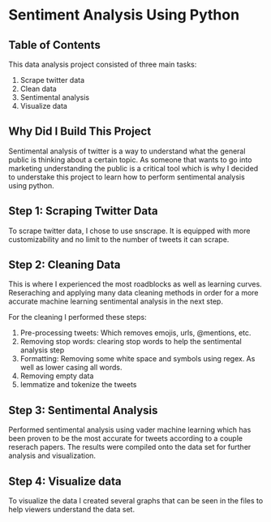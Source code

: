 # Sentiment Analysis Using Python

## Table of Contents
This data analysis project consisted of three main tasks:
1. Scrape twitter data
2. Clean data
3. Sentimental analysis
4. Visualize data

## Why Did I Build This Project
Sentimental analysis of twitter is a way to understand what the general public is thinking about a certain topic. As someone that wants to go into marketing understanding the public is a critical tool which is why I decided to understake this project to learn how to perform sentimental analysis using python.

## Step 1: Scraping Twitter Data
To scrape twitter data, I chose to use snscrape. It is equipped with more customizability and no limit to the number of tweets it can scrape.

## Step 2: Cleaning Data
This is where I experienced the most roadblocks as well as learning curves. Reseraching and applying many data cleaning methods in order for a more accurate machine learning sentimental analysis in the next step. 

For the cleaning I performed these steps:
1. Pre-processing tweets: Which removes emojis, urls, @mentions, etc.
2. Removing stop words: clearing stop words to help the sentimental analysis step
3. Formatting: Removing some white space and symbols using regex. As well as lower casing all words.
4. Removing empty data
5. lemmatize and tokenize the tweets

## Step 3: Sentimental Analysis
Performed sentimental analysis using vader machine learning which has been proven to be the most accurate for tweets according to a couple reserach papers. The results were compiled onto the data set for further analysis and visualization.

## Step 4: Visualize data
To visualize the data I created several graphs that can be seen in the files to help viewers understand the data set.
